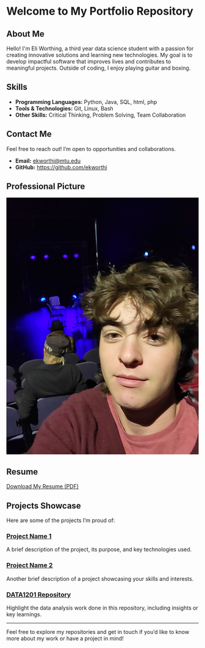 # Welcome to My Portfolio Repository

## About Me
Hello! I'm Eli Worthing, a third year data science student with a passion for creating innovative solutions and learning new technologies. My goal is to develop impactful software that improves lives and contributes to meaningful projects. Outside of coding, I enjoy playing guitar and boxing.

## Skills
- **Programming Languages:** Python, Java, SQL, html, php
- **Tools & Technologies:** Git, Linux, Bash
- **Other Skills:** Critical Thinking, Problem Solving, Team Collaboration

## Contact Me
Feel free to reach out! I’m open to opportunities and collaborations.

- **Email:** ekworthi@mtu.edu
- **GitHub:** https://github.com/ekworthi

## Professional Picture
![Professional Headshot](20241011_192753.jpg)

## Resume
[Download My Resume (PDF)](EliWorthingResume.docx.pdf)

## Projects Showcase
Here are some of the projects I’m proud of:

### [Project Name 1](https://github.com/yourusername/project1)
A brief description of the project, its purpose, and key technologies used.

### [Project Name 2](https://github.com/yourusername/project2)
Another brief description of a project showcasing your skills and interests.

### [DATA1201 Repository](https://github.com/ekworthi/DATA1201)
Highlight the data analysis work done in this repository, including insights or key learnings.

---
Feel free to explore my repositories and get in touch if you’d like to know more about my work or have a project in mind!
